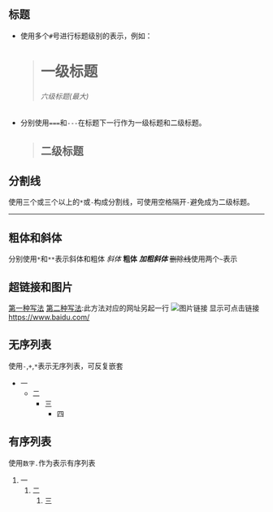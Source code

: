 ## 标题
* 使用多个`#`号进行标题级别的表示，例如：
    ># 一级标题
    >###### 六级标题(最大)
* 分别使用`===`和`---`在标题下一行作为一级标题和二级标题。
    >二级标题
    >---

## 分割线
使用三个或三个以上的`*`或`-`构成分割线，可使用空格隔开`-`避免成为二级标题。
- - -

## 粗体和斜体
分别使用`*`和`**`表示斜体和粗体
*斜体*
**粗体**
 ***加粗斜体***
~~删除线~~使用两个`~`表示

## 超链接和图片
[第一种写法](https://www.baidu.com/)
[第二种写法][1]:此方法对应的网址另起一行
![图片链接](https://t7.baidu.com/it/u=3616242789,1098670747&fm=79&app=86&size=h300&n=0&g=4n&f=jpeg?sec=1596728289&t=3800c381ea16ec4bd6f34174132e74a9)
显示可点击链接 <https://www.baidu.com/>

[1]: https://www.baidu.com/

## 无序列表
使用`-`,`+`,`*`表示无序列表，可反复嵌套
- 一
  -  二
     - 三
       - 四

## 有序列表
使用`数字.`作为表示有序列表
1. 一
   1. 二
      1. 三

## 